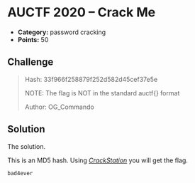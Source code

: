 # AUCTF 2020 – Crack Me

* **Category:** password cracking
* **Points:** 50

## Challenge

> Hash: 33f966f258879f252d582d45cef37e5e
> 
> NOTE: The flag is NOT in the standard auctf{} format
> 
> Author: OG_Commando

## Solution

The solution.

This is an MD5 hash. Using [*CrackStation*](https://crackstation.net/) you will get the flag.

```
bad4ever
```